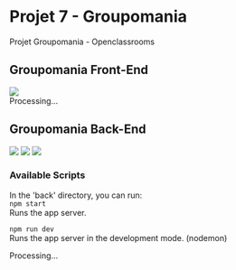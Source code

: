 # Projet 7 - Groupomania
Projet Groupomania - Openclassrooms
## Groupomania Front-End
![](https://img.shields.io/badge/React-build-blue?style=plastic&logo=react&logoColor=white)\
Processing...
## Groupomania Back-End
![](https://img.shields.io/badge/Javascript-build-blue?style=plastic&logo=javascript&logoColor=white)
![](https://img.shields.io/badge/NodeJs-build-blue?style=plastic&logo=node&logoColor=white)
![](https://img.shields.io/badge/Express-build-blue?style=plastic&logo=express&logoColor=white)
### Available Scripts
In the 'back' directory, you can run:\
`npm start`\
Runs the app server.

`npm run dev`\
Runs the app server in the development mode. (nodemon)

Processing...